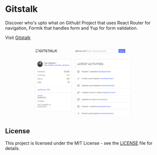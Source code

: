 # Gitstalk

Discover who's upto what on Github!
Project that uses React Router for navigation, Formik that handles form and Yup for form validation.

Visit [Gitstalk](http://mygitstalk.surge.sh/)

![Screenshot](docs/images/screenshot.png)

## License

This project is licensed under the MIT License - see the [LICENSE](LICENSE) file for details.

